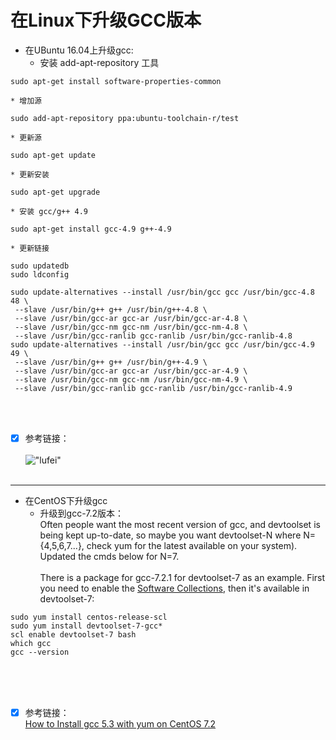 在Linux下升级GCC版本
===========
* 在UBuntu 16.04上升级gcc:
	* 安装 add-apt-repository 工具
```shell
sudo apt-get install software-properties-common
```
	* 增加源
```shell
sudo add-apt-repository ppa:ubuntu-toolchain-r/test
```
	* 更新源
```shell
sudo apt-get update
```
	* 更新安装
```shell
sudo apt-get upgrade
```
	* 安装 gcc/g++ 4.9
```shell
sudo apt-get install gcc-4.9 g++-4.9
```
	* 更新链接
```shell
sudo updatedb
sudo ldconfig

sudo update-alternatives --install /usr/bin/gcc gcc /usr/bin/gcc-4.8 48 \
 --slave /usr/bin/g++ g++ /usr/bin/g++-4.8 \
 --slave /usr/bin/gcc-ar gcc-ar /usr/bin/gcc-ar-4.8 \
 --slave /usr/bin/gcc-nm gcc-nm /usr/bin/gcc-nm-4.8 \
 --slave /usr/bin/gcc-ranlib gcc-ranlib /usr/bin/gcc-ranlib-4.8
sudo update-alternatives --install /usr/bin/gcc gcc /usr/bin/gcc-4.9 49 \
 --slave /usr/bin/g++ g++ /usr/bin/g++-4.9 \
 --slave /usr/bin/gcc-ar gcc-ar /usr/bin/gcc-ar-4.9 \
 --slave /usr/bin/gcc-nm gcc-nm /usr/bin/gcc-nm-4.9 \
 --slave /usr/bin/gcc-ranlib gcc-ranlib /usr/bin/gcc-ranlib-4.9
```
<br /><br />
* [x] 参考链接：<br />
[](https://blog.csdn.net/Watson2016/article/details/52415429)<br />
!["lufei"](https://github.com/tycao/tycao.github.io/blob/master/src/lufei.jpg "lufei")<br /><br />
*****

* 在CentOS下升级gcc
	* 升级到gcc-7.2版本：<br />
Often people want the most recent version of gcc, and devtoolset is being kept up-to-date, so maybe you want devtoolset-N where N={4,5,6,7...}, check yum for the latest available on your system). Updated the cmds below for N=7.
<br /><br />
There is a package for gcc-7.2.1 for devtoolset-7 as an example. First you need to enable the [Software Collections](https://www.softwarecollections.org/en/scls/rhscl/devtoolset-4/), then it's available in devtoolset-7:
```shell
sudo yum install centos-release-scl
sudo yum install devtoolset-7-gcc*
scl enable devtoolset-7 bash
which gcc
gcc --version
```

<br /><br /><br />
* [x] 参考链接：<br />
[How to Install gcc 5.3 with yum on CentOS 7.2](https://stackoverflow.com/questions/36327805/how-to-install-gcc-5-3-with-yum-on-centos-7-2)<br />